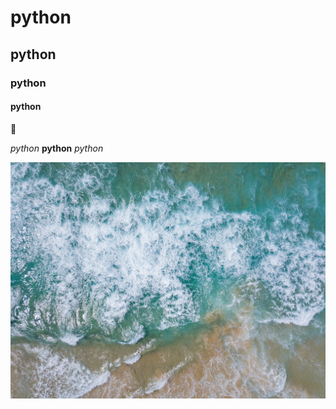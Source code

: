 # python
## python
### python
#### python

:poop:

*python*
**python**
_python_

![hello](aerial-aerial-photo-aerial-photography-1421264.jpg)
